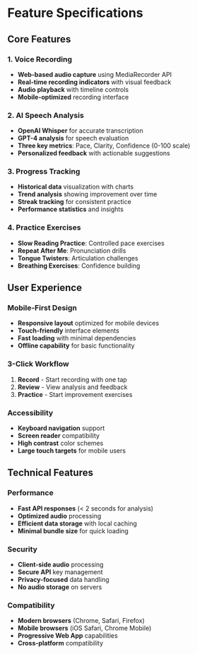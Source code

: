 # Feature Specifications

## Core Features

### 1. Voice Recording
- **Web-based audio capture** using MediaRecorder API
- **Real-time recording indicators** with visual feedback
- **Audio playback** with timeline controls
- **Mobile-optimized** recording interface

### 2. AI Speech Analysis
- **OpenAI Whisper** for accurate transcription
- **GPT-4 analysis** for speech evaluation
- **Three key metrics**: Pace, Clarity, Confidence (0-100 scale)
- **Personalized feedback** with actionable suggestions

### 3. Progress Tracking
- **Historical data** visualization with charts
- **Trend analysis** showing improvement over time
- **Streak tracking** for consistent practice
- **Performance statistics** and insights

### 4. Practice Exercises
- **Slow Reading Practice**: Controlled pace exercises
- **Repeat After Me**: Pronunciation drills
- **Tongue Twisters**: Articulation challenges
- **Breathing Exercises**: Confidence building

## User Experience

### Mobile-First Design
- **Responsive layout** optimized for mobile devices
- **Touch-friendly** interface elements
- **Fast loading** with minimal dependencies
- **Offline capability** for basic functionality

### 3-Click Workflow
1. **Record** - Start recording with one tap
2. **Review** - View analysis and feedback
3. **Practice** - Start improvement exercises

### Accessibility
- **Keyboard navigation** support
- **Screen reader** compatibility
- **High contrast** color schemes
- **Large touch targets** for mobile users

## Technical Features

### Performance
- **Fast API responses** (< 2 seconds for analysis)
- **Optimized audio** processing
- **Efficient data storage** with local caching
- **Minimal bundle size** for quick loading

### Security
- **Client-side audio** processing
- **Secure API** key management
- **Privacy-focused** data handling
- **No audio storage** on servers

### Compatibility
- **Modern browsers** (Chrome, Safari, Firefox)
- **Mobile browsers** (iOS Safari, Chrome Mobile)
- **Progressive Web App** capabilities
- **Cross-platform** compatibility
